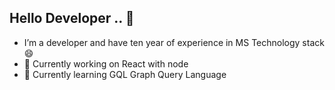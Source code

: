 ## Hello Developer .. 👋 
<ul dir="auto">
   <li> I’m a developer and have ten year of experience in MS Technology stack 😄 </li>
  <li>🔭 Currently working on React with node </li>
  <li>🌱 Currently learning GQL Graph Query Language </li>
<!--
🔭 I’m currently working on C# 
**fullstackdeveloper007/fullstackdeveloper007** is a ✨ _special_ ✨ repository because its `README.md` (this file) appears on your GitHub profile.

Here are some ideas to get you started:
🔭 I’m currently working on ...
- 🌱 I’m currently learning ...
- 👯 I’m looking to collaborate on ...
- 🤔 I’m looking for help with ...
- 💬 Ask me about ...
- 📫 How to reach me: ...
- 😄 Pronouns: ...
- ⚡ Fun fact: ...
-->
